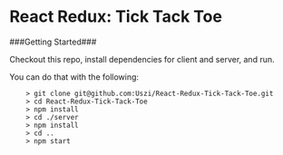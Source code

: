 # React Redux: Tick Tack Toe

###Getting Started###

Checkout this repo, install dependencies for client and server, and run.

You can do that with the following:

```
	> git clone git@github.com:Uszi/React-Redux-Tick-Tack-Toe.git
	> cd React-Redux-Tick-Tack-Toe
	> npm install
  	> cd ./server
 	> npm install
  	> cd ..
	> npm start
```
